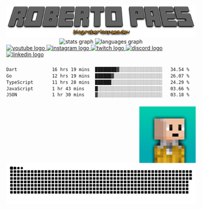   <a href="httos://blog.robertocpaes.dev" target="_blank">
    <img src="images/profile_title.png" alt="profile title image"  />
  </a>
<div align="center">
  <img src="https://github-readme-stats.vercel.app/api?username=brutalzinn&hide_title=false&hide_rank=false&show_icons=true&include_all_commits=true&count_private=true&disable_animations=false&theme=dracula&locale=en&hide_border=false" height="150" alt="stats graph"  />
  <img src="https://github-readme-stats.vercel.app/api/top-langs?username=brutalzinn&locale=en&hide_title=false&layout=compact&card_width=320&langs_count=5&theme=dracula&hide_border=false" height="150" alt="languages graph"  />

</div>
<div align="left">
  <a href="https://www.youtube.com/channel/UCigzrJ3ggSu1tUWM8nXzmdg" target="_blank">
    <img src="https://img.shields.io/static/v1?message=Youtube&logo=youtube&label=&color=FF0000&logoColor=white&labelColor=&style=for-the-badge" height="35" alt="youtube logo"  />
  </a>
  <a href="https://www.instagram.com/robertocpaes/" target="_blank">
    <img src="https://img.shields.io/static/v1?message=Instagram&logo=instagram&label=&color=E4405F&logoColor=white&labelColor=&style=for-the-badge" height="35" alt="instagram logo"  />
  </a>
  <a href="https://www.twitch.tv/robertocpaes" target="_blank">
    <img src="https://img.shields.io/static/v1?message=Twitch&logo=twitch&label=&color=9146FF&logoColor=white&labelColor=&style=for-the-badge" height="35" alt="twitch logo"  />
  </a>
  <a href="discordapp.com/users/762397073315332096" target="_blank">
    <img src="https://img.shields.io/static/v1?message=Discord&logo=discord&label=&color=7289DA&logoColor=white&labelColor=&style=for-the-badge" height="35" alt="discord logo"  />
  </a>
  <a href="https://linkedin.com/in/roberto-paes" target="_blank">
    <img src="https://img.shields.io/static/v1?message=LinkedIn&logo=linkedin&label=&color=0077B5&logoColor=white&labelColor=&style=for-the-badge" height="35" alt="linkedin logo"  />
  </a>
</div>

###

<!--START_SECTION:waka-->

```txt
Dart             16 hrs 19 mins  ████████▓░░░░░░░░░░░░░░░░   34.54 %
Go               12 hrs 19 mins  ██████▓░░░░░░░░░░░░░░░░░░   26.07 %
TypeScript       11 hrs 28 mins  ██████░░░░░░░░░░░░░░░░░░░   24.29 %
JavaScript       1 hr 43 mins    █░░░░░░░░░░░░░░░░░░░░░░░░   03.66 %
JSON             1 hr 30 mins    ▓░░░░░░░░░░░░░░░░░░░░░░░░   03.18 %
```

<!--END_SECTION:waka-->

###

<img align="right" height="150" src="images/robertinhoxx.png"  />

###

<br clear="both">

<img src="https://raw.githubusercontent.com/brutalzinn/brutalzinn/output/snake.svg" alt="Snake animation" />

###